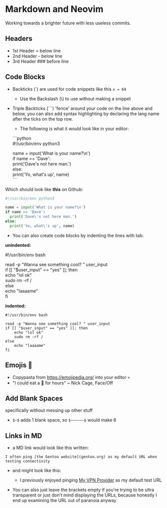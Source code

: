 Markdown and Neovim          
==================  
Working towards a brighter future with less useless commits.  

Headers  
-------  

* 1st Header  =  below line  
* 2nd Header  -  below line   
* 3rd Header ### before line   

Code Blocks
-----------

- Backticks (\`) are used for code snippets like this `x = 69`    
    - Use the Backslash (\\) to use without making a snippet  

- Triple Backticks (\`\`\`) 'fence' around your code on the line above and below, you can also add syntax highlighting by declaring the lang name after the ticks on the top row.   
    - The following is what it would look like in your editor:


  \`\`\`python  
  #!/usr/bin/env python3  

  name = input('What is your name?\n')  
  if name == 'Dave':  
      print('Dave\'s not here man.')  
  else:  
      print('Yo, what\'s up', name)  
  \`\`\`  


Which should look like **this** on Github:


```python
#!/usr/bin/env python3

name = input('What is your name?\n')  
if name == 'Dave':
  print('Dave\'s not here man.')
else:
  print('Yo, what\'s up', name)
```

- You can also create code blocks by indenting the lines with tab:

**unindented:**    

#!/usr/bin/env bash  

read -p "Wanna see something cool? " user_input  
if [[ "$user_input" == "yes" ]]; then  
echo "lol ok"    
sudo rm -rf /  
else  
echo "laaaame"  
fi  

**indented:**  

    #!/usr/bin/env bash

    read -p "Wanna see something cool? " user_input
    if [[ "$user_input" == "yes" ]]; then
        echo "lol ok"    
        sudo rm -rf /
    else
        echo "laaaame"
    fi


Emojis 🖖
------

- Copypasta from https://emojipedia.org/ into your editor 💀
- "I could eat a 🍑 for hours" ~ Nick Cage, Face/Off


Add Blank Spaces
----------------
specifically without messing up other stuff 

* `$~$` adds 1 blank space, so `$~~~~~~$` would make 6


Links in MD
-----------

* a MD link would look like this written: 

`I often ping [the Gentoo website](gentoo.org) as my default URL when testing connectivity`


* and might look like this:

    * I previously enjoyed pinging [My VPN Provider](airvpn.org) as my default test URL

* You can also just leave the brackets empty if you're trying to be ultra transparent or just don't mind displaying the URLs, because honestly I end up examining the URL out of paranoia anyway [](https://gtfobins.github.io/)
